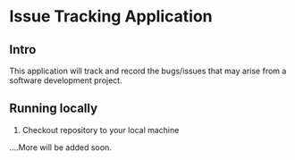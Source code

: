 # Issue Tracking Application

## Intro
This application will track and record the bugs/issues that may arise from a software development project. 

## Running locally

1. Checkout repository to your local machine

....More will be added soon.